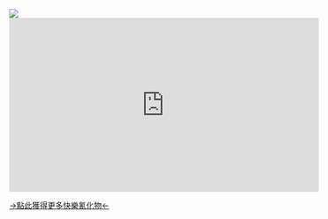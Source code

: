 <main>
<img src="https://i.ytimg.com/vi/afvUOkKCrUE/maxresdefault.jpg">


<iframe width="560" height="315" src="https://www.youtube.com/embed/JV37xFWqdv8" frameborder="0" allow="accelerometer; autoplay; encrypted-media; gyroscope; picture-in-picture" allowfullscreen></iframe><d2>

<a href="http://explosm.net/">->點此獲得更多快樂氰化物<-</a>

</main>
